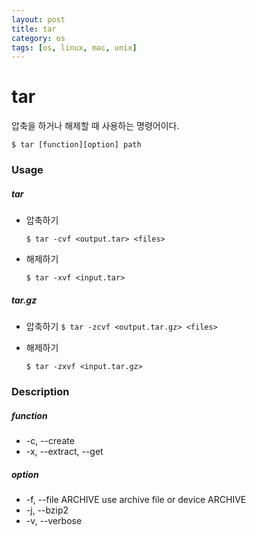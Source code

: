 ```yaml
---
layout: post
title: tar
category: os
tags: [os, linux, mac, unix]
---
```




# tar

압축을 하거나 해제할 때 사용하는 명령어이다.

`$ tar [function][option] path`

### Usage

##### tar

- 압축하기

  `$ tar -cvf <output.tar> <files>`

- 해제하기

  `$ tar -xvf <input.tar>`

##### tar.gz

- 압축하기
  `$ tar -zcvf <output.tar.gz> <files>`

- 해제하기

  `$ tar -zxvf <input.tar.gz>`

### Description

##### function

- -c, --create
- -x, --extract, --get

##### option

- -f, --file ARCHIVE
  use archive file or device ARCHIVE
- -j, --bzip2
- -v, --verbose


